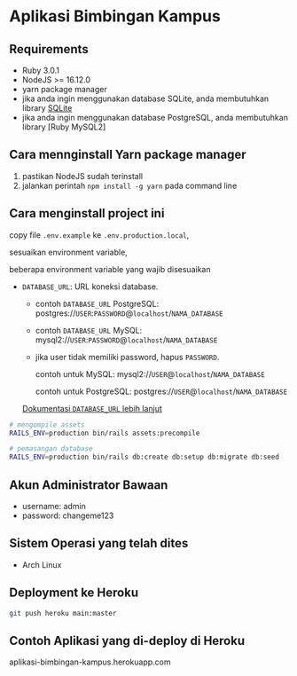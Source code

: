 # Aplikasi Bimbingan Kampus

## Requirements

- Ruby 3.0.1
- NodeJS >= 16.12.0
- yarn package manager 
- jika anda ingin menggunakan database SQLite, anda membutuhkan library [SQLite](https://www.sqlite.org) 
- jika anda ingin menggunakan database PostgreSQL, anda membutuhkan library [Ruby MySQL2]

## Cara mennginstall Yarn package manager

1. pastikan NodeJS sudah terinstall
2. jalankan perintah `npm install -g yarn` pada command line


## Cara menginstall project ini

copy file `.env.example` ke `.env.production.local`,

sesuaikan environment variable,

beberapa environment variable yang wajib disesuaikan

- `DATABASE_URL`: URL koneksi database.

  - contoh `DATABASE_URL` PostgreSQL: postgres://`USER`:`PASSWORD`@`localhost`/`NAMA_DATABASE`

  - contoh `DATABASE_URL` MySQL: mysql2://`USER`:`PASSWORD`@`localhost`/`NAMA_DATABASE`

  - jika user tidak memiliki password, hapus `PASSWORD`.
    
    contoh untuk MySQL: mysql2://`USER`@`localhost`/`NAMA_DATABASE`

    contoh untuk PostgreSQL: postgres://`USER`@`localhost`/`NAMA_DATABASE`

   [Dokumentasi `DATABASE_URL` lebih lanjut](https://blog.arkency.com/database-url-examples-for-rails-db-connection-strings/)

```bash
# mengompile assets
RAILS_ENV=production bin/rails assets:precompile

# pemasangan database
RAILS_ENV=production bin/rails db:create db:setup db:migrate db:seed
```

## Akun Administrator Bawaan

- username: admin
- password: changeme123

## Sistem Operasi yang telah dites

- Arch Linux

## Deployment ke Heroku

```bash
git push heroku main:master
```

## Contoh Aplikasi yang di-deploy di Heroku

aplikasi-bimbingan-kampus.herokuapp.com

